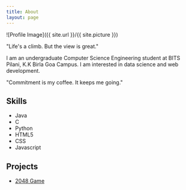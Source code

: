 ```yaml
---
title: About
layout: page
---
```

![Profile Image]({{ site.url }}/{{ site.picture }})

<p class="quote">"Life's a climb. But the view is great."</p>
<p>I am an undergraduate Computer Science Engineering student at BITS Pilani, K.K Birla Goa Campus. I am interested in data science and web development. </p>
<p class="quote">"Commitment is my coffee. It keeps me going."</p>

<h2>Skills</h2>

<ul class="skill-list">
	<li>Java</li>
	<li>C</li>
	<li>Python</li>
	<li>HTML5</li>
	<li>CSS</li>
	<li>Javascript</li>
</ul>

<h2>Projects</h2>

<ul>
	<li><a href="/2048Game/">2048 Game</a></li>
</ul>
